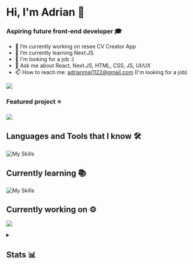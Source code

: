 # Hi, I'm Adrian 👋

### Aspiring future front-end developer 🎓

- 🔭 I’m currently working on resee CV Creator App
- 🌱 I’m currently learning Next.JS
- 💼 I'm looking for a job :)
- 💬 Ask me about React, Next.JS, HTML, CSS, JS, UI/UX
- 📫 How to reach me: [adrianmaj1122@gmail.com](mailto:adrianmaj1122@gmail.com) (I'm looking for a job)

![](https://komarev.com/ghpvc/?username=adrianmaj&style=for-the-badge)

### Featured project ⭐

<a href="https://github.com/AdrianMaj/PUMPFIT" target="_blank" rel="noopener"><img src="https://github-readme-stats.vercel.app/api/pin/?username=adrianmaj&repo=pumpfit&theme=dark"/></a><br>

## Languages and Tools that I know 🛠

![My Skills](https://skillicons.dev/icons?i=next,react,typescript,prisma,javascript,tailwind,vite,vercel,sass,html,css,vscode,git,figma)

## Currently learning 📚

![My Skills](https://skillicons.dev/icons?i=next)

## Currently working on ⚙️

<a href="https://github.com/AdrianMaj/resee" target="_blank" rel="noopener"><img src="https://github-readme-stats.vercel.app/api/pin/?username=adrianmaj&repo=resee&theme=dark"/></a><br>

<details>
<summary><h2>Stats 📊</h2></summary>

<img src="https://github-readme-stats.vercel.app/api/top-langs?username=adrianmaj&layout=compact&theme=dark"/><br>
<img src="https://github-readme-streak-stats.herokuapp.com/?user=adrianmaj&theme=dark"/><br>
<img src="https://github-readme-stats.vercel.app/api?username=adrianmaj&show_icons=true&locale=en&theme=dark"/>
</details>
